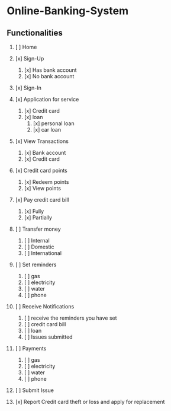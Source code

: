 # Online-Banking-System

## Functionalities

1. [ ] Home

2. [x] Sign-Up

   1. [x] Has bank account
   2. [x] No bank account

3. [x] Sign-In

4. [x] Application for service

   1. [x] Credit card
   2. [x] loan
      1. [x] personal loan
      2. [x] car loan

5. [x] View Transactions

   1. [x] Bank account
   2. [x] Credit card

6. [x] Credit card points

   1. [x] Redeem points
   2. [x] View points

7. [x] Pay credit card bill

   1. [x] Fully
   2. [x] Partially

8. [ ] Transfer money

   1. [ ] Internal
   2. [ ] Domestic
   3. [ ] International

9. [ ] Set reminders

   1. [ ] gas
   2. [ ] electricity
   3. [ ] water
   4. [ ] phone

10. [ ] Receive Notifications

    1. [ ] receive the reminders you have set
    2. [ ] credit card bill
    3. [ ] loan
    4. [ ] Issues submitted

11. [ ] Payments
    1. [ ] gas
    2. [ ] electricity
    3. [ ] water
    4. [ ] phone
12. [ ] Submit Issue

13. [x] Report Credit card theft or loss and apply for replacement
